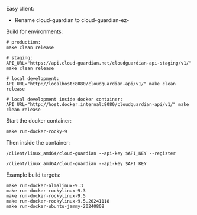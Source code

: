 Easy client:

- Rename cloud-guardian to cloud-guardian-ez-<apikey>

Build for environments:

```
# production:
make clean release

# staging:
API_URL="https://api.cloud-guardian.net/cloudguardian-api-staging/v1/" make clean release

# local development:
API_URL="http://localhost:8080/cloudguardian-api/v1/" make clean release

# local development inside docker container:
API_URL="http://host.docker.internal:8080/cloudguardian-api/v1/" make clean release
```


Start the docker container:
```
make run-docker-rocky-9
```

Then inside the container:
```
/client/linux_amd64/cloud-guardian --api-key $API_KEY --register

/client/linux_amd64/cloud-guardian --api-key $API_KEY
```
Example build targets:

```
make run-docker-almalinux-9.3
make run-docker-rockylinux-9.3
make run-docker-rockylinux-9.5
make run-docker-rockylinux-9.5.20241118
make run-docker-ubuntu-jammy-20240808
```
